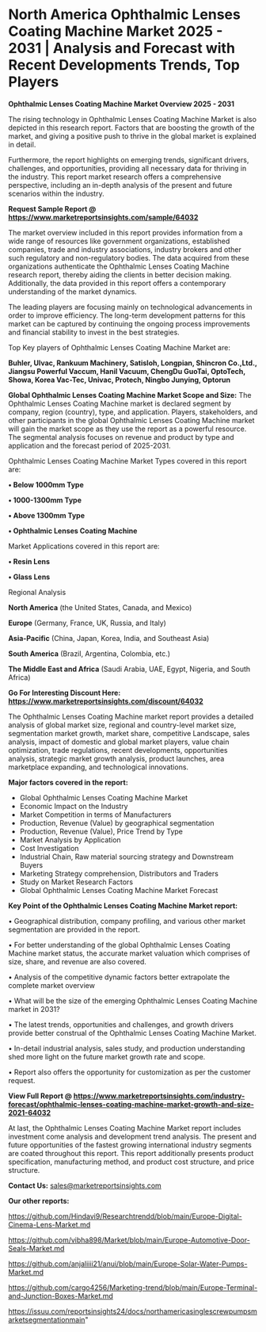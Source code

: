 # North America Ophthalmic Lenses Coating Machine Market 2025 - 2031 | Analysis and Forecast with Recent Developments Trends, Top Players

<Strong> Ophthalmic Lenses Coating Machine Market Overview 2025 - 2031</strong>

The rising technology in Ophthalmic Lenses Coating Machine Market is also depicted in this research report. Factors that are boosting the growth of the market, and giving a positive push to thrive in the global market is explained in detail.

Furthermore, the report highlights on emerging trends, significant drivers, challenges, and opportunities, providing all necessary data for thriving in the industry. This report market research offers a comprehensive perspective, including an in-depth analysis of the present and future scenarios within the industry.

<strong>Request Sample Report @ <a href=https://www.marketreportsinsights.com/sample/64032>https://www.marketreportsinsights.com/sample/64032</a></strong>

The market overview included in this report provides information from a wide range of resources like government organizations, established companies, trade and industry associations, industry brokers and other such regulatory and non-regulatory bodies. The data acquired from these organizations authenticate the Ophthalmic Lenses Coating Machine research report, thereby aiding the clients in better decision making. Additionally, the data provided in this report offers a contemporary understanding of the market dynamics.

The leading players are focusing mainly on technological advancements in order to improve efficiency. The long-term development patterns for this market can be captured by continuing the ongoing process improvements and financial stability to invest in the best strategies.

Top Key players of Ophthalmic Lenses Coating Machine Market are:

<strong>Buhler, Ulvac, Rankuum Machinery, Satisloh, Longpian, Shincron Co.,Ltd., Jiangsu Powerful Vaccum, Hanil Vacuum, ChengDu GuoTai, OptoTech, Showa, Korea Vac-Tec, Univac, Protech, Ningbo Junying, Optorun</strong>

<strong><b>Global Ophthalmic Lenses Coating Machine Market Scope and Size:</b></strong>
The Ophthalmic Lenses Coating Machine market is declared segment by company, region (country), type, and application. Players, stakeholders, and other participants in the global Ophthalmic Lenses Coating Machine market will gain the market scope as they use the report as a powerful resource. The segmental analysis focuses on revenue and product by type and application and the forecast period of 2025-2031.

Ophthalmic Lenses Coating Machine Market Types covered in this report are:

<strong>• Below 1000mm Type

• 1000-1300mm Type

• Above 1300mm Type

• Ophthalmic Lenses Coating Machine</strong>

Market Applications covered in this report are:

<strong>• Resin Lens

• Glass Lens</strong> 

Regional Analysis

<strong>North America</strong> (the United States, Canada, and Mexico)

<strong>Europe</strong> (Germany, France, UK, Russia, and Italy)

<strong>Asia-Pacific</strong> (China, Japan, Korea, India, and Southeast Asia)

<strong>South America</strong> (Brazil, Argentina, Colombia, etc.)

<strong>The Middle East and Africa</strong> (Saudi Arabia, UAE, Egypt, Nigeria, and South Africa)

<strong>Go For Interesting Discount Here: <a href=https://www.marketreportsinsights.com/discount/64032>https://www.marketreportsinsights.com/discount/64032</a></strong>

The Ophthalmic Lenses Coating Machine market report provides a detailed analysis of global market size, regional and country-level market size, segmentation market growth, market share, competitive Landscape, sales analysis, impact of domestic and global market players, value chain optimization, trade regulations, recent developments, opportunities analysis, strategic market growth analysis, product launches, area marketplace expanding, and technological innovations.

<strong><b>Major factors covered in the report:</b></strong>
<ul>
  <li>Global Ophthalmic Lenses Coating Machine Market </li>
  <li>Economic Impact on the Industry</li>
  <li>Market Competition in terms of Manufacturers</li>
  <li>Production, Revenue (Value) by geographical segmentation</li>
  <li>Production, Revenue (Value), Price Trend by Type</li>
  <li>Market Analysis by Application</li>
  <li>Cost Investigation</li>
  <li>Industrial Chain, Raw material sourcing strategy and Downstream Buyers</li>
  <li>Marketing Strategy comprehension, Distributors and Traders</li>
  <li>Study on Market Research Factors</li>
  <li>Global Ophthalmic Lenses Coating Machine Market Forecast</li>
</ul>

<strong><b>Key Point of the Ophthalmic Lenses Coating Machine Market report:</b></strong>

• Geographical distribution, company profiling, and various other market segmentation are provided in the report.

• For better understanding of the global Ophthalmic Lenses Coating Machine market status, the accurate market valuation which comprises of size, share, and revenue are also covered.

• Analysis of the competitive dynamic factors better extrapolate the complete market overview

• What will be the size of the emerging Ophthalmic Lenses Coating Machine market in 2031?

• The latest trends, opportunities and challenges, and growth drivers provide better construal of the Ophthalmic Lenses Coating Machine Market.

• In-detail industrial analysis, sales study, and production understanding shed more light on the future market growth rate and scope.

• Report also offers the opportunity for customization as per the customer request.

<strong><b>View Full Report @ <a href=https://www.marketreportsinsights.com/industry-forecast/ophthalmic-lenses-coating-machine-market-growth-and-size-2021-64032>https://www.marketreportsinsights.com/industry-forecast/ophthalmic-lenses-coating-machine-market-growth-and-size-2021-64032</a></b></strong>


At last, the Ophthalmic Lenses Coating Machine Market report includes investment come analysis and development trend analysis. The present and future opportunities of the fastest growing international industry segments are coated throughout this report. This report additionally presents product specification, manufacturing method, and product cost structure, and price structure.

<strong>Contact Us:</strong>
sales@marketreportsinsights.com

<strong>Our other reports:</strong>

<a href=https://github.com/Hindavi9/Researchtrendd/blob/main/Europe-Digital-Cinema-Lens-Market.md>https://github.com/Hindavi9/Researchtrendd/blob/main/Europe-Digital-Cinema-Lens-Market.md</a>

<a href=https://github.com/vibha898/Market/blob/main/Europe-Automotive-Door-Seals-Market.md>https://github.com/vibha898/Market/blob/main/Europe-Automotive-Door-Seals-Market.md</a>

<a href=https://github.com/anjaliiii21/anui/blob/main/Europe-Solar-Water-Pumps-Market.md>https://github.com/anjaliiii21/anui/blob/main/Europe-Solar-Water-Pumps-Market.md</a>

<a href=https://github.com/cargo4256/Marketing-trend/blob/main/Europe-Terminal-and-Junction-Boxes-Market.md>https://github.com/cargo4256/Marketing-trend/blob/main/Europe-Terminal-and-Junction-Boxes-Market.md</a>

<a href=https://issuu.com/reportsinsights24/docs/northamericasinglescrewpumpsmarketsegmentationmain>https://issuu.com/reportsinsights24/docs/northamericasinglescrewpumpsmarketsegmentationmain</a>"
